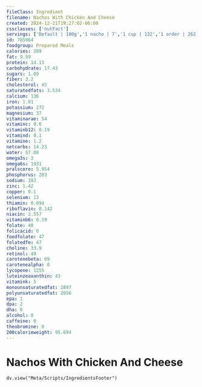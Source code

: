 ```yaml
---
fileClass: Ingredient
filename: Nachos With Chicken And Cheese
created: 2024-12-21T19:27:02-06:00
cssclasses: ['nutFact']
servings: ['Default | 100g','1 nacho | 7','1 cup | 132','1 order | 262']
id: 785864
foodgroup: Prepared Meals
calories: 209
fat: 9.59
protein: 14.13
carbohydrate: 17.43
sugars: 1.09
fiber: 3.2
cholesterol: 45
saturatedfats: 3.534
calcium: 136
iron: 1.01
potassium: 272
magnesium: 37
vitaminarae: 54
vitaminc: 0.6
vitaminb12: 0.19
vitamind: 0.1
vitamine: 1.2
netcarbs: 14.23
water: 57.08
omega3s: 3
omega6s: 1931
pralscore: 5.954
phosphorus: 203
sodium: 383
zinc: 1.42
copper: 0.1
selenium: 13
thiamin: 0.094
riboflavin: 0.142
niacin: 2.557
vitaminb6: 0.19
folate: 48
folicacid: 0
foodfolate: 47
folatedfe: 47
choline: 33.9
retinol: 49
carotenebeta: 69
carotenealpha: 0
lycopene: 1255
luteinzeaxanthin: 43
vitamink: 5
monounsaturatedfat: 2897
polyunsaturatedfat: 2056
epa: 1
dpa: 2
dha: 0
alcohol: 0
caffeine: 0
theobromine: 0
200calorieweight: 95.694
---
```


# Nachos With Chicken And Cheese

```dataviewjs
dv.view("Meta/Scripts/IngredientsFooter")
```